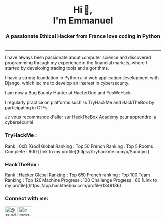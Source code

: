 <h1 align="center">Hi 👋, <br>I'm Emmanuel</h1>
<h3 align="center">A passionate Ethical Hacker from France love coding in Python !</h3>

---

I have always been passionate about computer science and discovered programming through my experience in the financial markets, where I started by developing trading tools and algorithms. 

I have a strong foundation in Python and web application development with Django, which led me to develop an interest in cybersecurity. 

I am now a Bug Bounty Hunter at HackerOne and YesWeHack.

I regularly practice on platforms such as TryHackMe and HackTheBox by participating in CTFs.

Je vous recommande d'aller sur [HackTheBox Academy](https://referral.hackthebox.com/mzw44UJ) pour apprendre la cybersécurité 

<h3 align="left">TryHackMe :</h3> 
Rank : 0xD [God]  
Global Ranking  : Top 50  
French Ranking : Top 5  
Rooms Complete : 600  
[Link to my profile](https://tryhackme.com/p/Sundayz)

<h3 align="left">HackTheBox :</h3> 
Rank : Hacker  
Global Ranking : Top 650  
French ranking : Top 100  
Team Ranking : Top 120  
Machine Progress : 100  
Challenge Progress : 60  
[Link to my profile](https://app.hackthebox.com/profile/1349136)

<h3 align="left">Connect with me:</h3>
<p align="left">
<a href="https://twitter.com/@_sundayz" target="blank"><img align="center" src="https://raw.githubusercontent.com/rahuldkjain/github-profile-readme-generator/master/src/images/icons/Social/twitter.svg" alt="@sundayz__" height="30" width="40" /></a>
<a href="https://linkedin.com/in/emmanuel-devienne" target="blank"><img align="center" src="https://raw.githubusercontent.com/rahuldkjain/github-profile-readme-generator/master/src/images/icons/Social/linked-in-alt.svg" alt="emmanuel devienne" height="30" width="40" /></a>
</p>
 